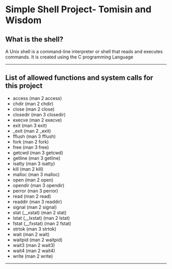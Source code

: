 # Simple Shell Project- Tomisin and Wisdom

## What is the shell?
A Unix shell is a command-line interpreter or shell that reads and executes commands. It is created using the C programming Language

****
## List of allowed functions and system calls for this project
 - access (man 2 access)
 - chdir (man 2 chdir)
 - close (man 2 close)
 - closedir (man 3 closedir)
 - execve (man 2 execve)
 - exit (man 3 exit)
 - _exit (man 2 _exit)
 - fflush (man 3 fflush)
 - fork (man 2 fork)
 - free (man 3 free)
 - getcwd (man 3 getcwd)
 - getline (man 3 getline)
 - isatty (man 3 isatty)
 - kill (man 2 kill)
 - malloc (man 3 malloc)
 - open (man 2 open)
 - opendir (man 3 opendir)
 - perror (man 3 perror)
 - read (man 2 read)
 - readdir (man 3 readdir)
 - signal (man 2 signal)
 - stat (__xstat) (man 2 stat)
 - lstat (__lxstat) (man 2 lstat)
 - fstat (__fxstat) (man 2 fstat)
 - strtok (man 3 strtok)
 - wait (man 2 wait)
 - waitpid (man 2 waitpid)
 - wait3 (man 2 wait3)
 - wait4 (man 2 wait4)
 - write (man 2 write)
****
